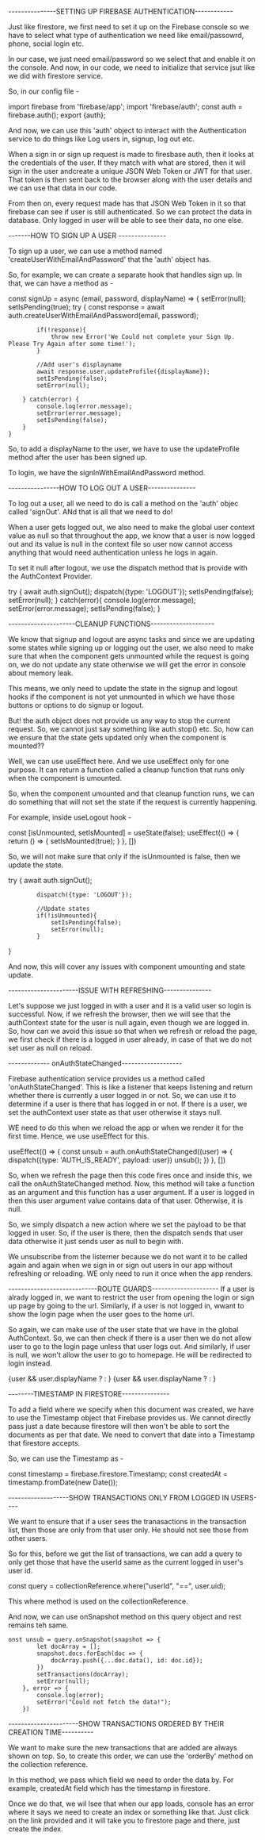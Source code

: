---------------SETTING UP FIREBASE AUTHENTICATION------------

Just like firestore, we first need to set it up on the Firebase console so we have to select what type of authentication we need like email/passowrd, phone, social login etc. 

In our case, we just need email/password so we select that and enable it on the console. And now, in our code, we need to initialize that service jsut like we did with firestore service.

So, in our config file - 


import firebase from 'firebase/app';
import 'firebase/auth';
const auth = firebase.auth();
export {auth};


And now, we can use this 'auth' object to interact with the Authentication service to do things like Log users in, signup, log out etc.


When a sign in or sign up request is made to firesbase auth, then it looks at the credentials of the user. If they match with what are stored, then it will sign in the user andcreate a unique JSON Web Token or JWT for that user. That token is then sent back to the browser along with the user details and we can use that data in our code.

From then on, every request made has that JSON Web Token in it so that firebase can see if user is still authenticated. So we can protect the data in database. Only logged in user will be able to see their data, no one else.

-------HOW TO SIGN UP A USER ---------------

To sign up a user, we can use a method named 'createUserWithEmailAndPassword' that the 'auth' object has. 

So, for example, we can create a separate hook that handles sign up. In that, we can have a method as - 


const signUp = async (email, password, displayName) => {
        setError(null);
        setIsPending(true);
        try {
            const response = await auth.createUserWithEmailAndPassword(email, password);
            
            if(!response){
                throw new Error('We Could not complete your Sign Up. Please Try Again after some time!');
            }

            //Add user's displayname
            await response.user.updateProfile({displayName});
            setIsPending(false);
            setError(null);

        } catch(error) {
            console.log(error.message);
            setError(error.message);
            setIsPending(false);
        }
    }


So, to add a displayName to the user, we have to use the updateProfile method after the user has been signed up. 

To login, we have the signInWithEmailAndPassword method. 

----------------HOW TO LOG OUT A USER---------------

To log out a user, all we need to do is call a method on the 'auth' objec called 'signOut'. ANd that is all that we need to do!

When a user gets logged out, we also need to make the global user context value as null so that throughout the app, we know that a user is now logged out and its value is null in the context file so user now cannot access anything that would need authentication unless he logs in again.  


To set it null after logout, we use the dispatch method that is provide with the AuthContext Provider.

try {
            await auth.signOut();
            dispatch({type: 'LOGOUT'});
            setIsPending(false);
            setError(null);
        } catch(error){
            console.log(error.message);
            setError(error.message);
            setIsPending(false);
    }

---------------------CLEANUP FUNCTIONS--------------------

We know that signup and logout are async tasks and since we are updating some states while signing up or logging out the user, we also need to make sure that when the component gets unmounted while the request is going on, we do not update any state otherwise we will get the error in console about memory leak. 

This means, we only need to update the state in the signup and logout hooks if the component is not yet unmounted in which we have those buttons or options to do signup or logout. 

But! the auth object does not provide us any way to stop the current request. So, we cannot just say something like auth.stop() etc. So, how can we ensure that the state gets updated only when the component is mounted??

Well, we can use useEffect here. And we use useEffect only for one purpose. It can return a function called a cleanup function that runs only when the component is umounted.

So, when the component umounted and that cleanup function runs, we can do something that will not set the state if the request is currently happening. 


For example, inside useLogout hook - 

const [isUnmounted, setIsMounted] = useState(false);
useEffect(() => {
        return () => {
            setIsMounted(true);
        }
    }, [])


So, we will not make sure that only if the isUnmounted is false, then we update the state. 

try {
            await auth.signOut();

            dispatch({type: 'LOGOUT'});

            //Update states
            if(!isUnmounted){
                setIsPending(false);
                setError(null);
            }
}


And now, this will cover any issues with component umounting and state update. 

----------------------ISSUE WITH REFRESHING---------------

Let's suppose we just logged in with a user and it is a valid user so login is successful. Now, if we refresh the browser, then we will see that the authContext state for the user is null again, even though we are logged in. So, how can we avoid this issue so that when we refresh or reload the page, we first check if there is a logged in user already, in case of that we do not set user as null on reload. 


------------- onAuthStateChanged-------------------

Firebase authentication service provides us a method called 'onAuthStateChanged'. This is like a listener that keeps listening
and return whether there is currently a user logged in or not. So, we can use it to determine if a user is there that has logged in or not. If there is a user, we set the authContext user state as that user otherwise it stays null. 

WE need to do this when we reload the app or when we render it for the first time. Hence, we use useEffect for this. 

useEffect(() => {
        const unsub = auth.onAuthStateChanged((user) => {
            dispatch({type: 'AUTH_IS_READY', payload: user})
            unsub();
        })
    }, [])


So, when we refresh the page then this code fires once and inside this, we call the onAuthStateChanged method. Now, this method will take a function as an argument and this function has a user argument. If a user is logged in then this user argument value contains data of that user. Otherwise, it is null.

So, we simply dispatch a new action where we set the payload to be that logged in user. So, if the user is there, then the dispatch sends that user data otherwise it just sends user as null to begin with. 

We unsubscribe from the listerner because we do not want it to be called again and again when we sign in or sign out users in our app without refreshing or reloading. WE only need to run it once when the app renders. 

----------------------------ROUTE GUARDS---------------------
If a user is alrady logged in, we want to restrict the user from opening the login or sign up page by going to the url. Similarly, if a user is not logged in, wwant to show the login page when the user goes to the home url. 

So again, we can make use of the user state that we have in the global AuthContext. So, we can then check if there is a user then we do not allow user to go to the login page unless that user logs out. And similarly, if user is null, we won't allow the user to go to homepage. He will be redirected to login instead. 

        
<Route exact path='/'>
          {user && user.displayName ? <Home /> : <Redirect to="/login"></Redirect>}
</Route>

 <Route path='/login'>
          {user && user.displayName ? <Redirect to="/"></Redirect> : <Login />}
</Route>


--------TIMESTAMP IN FIRESTORE---------------

To add a field where we specify when this document was created, we have to use the Timestamp object that Firebase provides us. We cannot directly pass just a date because firestore will then won't be able to sort the documents as per that date. We need to convert that date into a Timestamp that firestore accepts.


So, we can use the Timestamp  as - 

const timestamp = firebase.firestore.Timestamp;
const createdAt = timestamp.fromDate(new Date());



-------------------SHOW TRANSACTIONS ONLY FROM LOGGED IN USERS----

We want to ensure that if a user sees the tranasactions in the transaction list, then those are only from that user only. He should not see those from other users. 

So for this, before we get the list of transactions, we can add a query to only get those that have the userId same as the current logged in user's user id. 

const query = collectionReference.where("userId", "==", user.uid);


This where method is used on the collectionReference.

And now, we can use onSnapshot method on this query object and rest remains teh same. 

    onst unsub = query.onSnapshot(snapshot => {
            let docArray = [];
            snapshot.docs.forEach(doc => {
                docArray.push({...doc.data(), id: doc.id});
            })
            setTransactions(docArray);
            setError(null);
        }, error => {
            console.log(error);
            setError("Could not fetch the data!");
        })

----------------------SHOW TRANSACTIONS ORDERED BY THEIR CREATION TIME----------

We want to make sure the new transactions that are added are always shown on top. So, to create this order, we can use the 'orderBy' method on the collection reference. 

In this method, we pass which field we need to order the data by. For example, createdAt field which has the timestamp in firestore.

Once we do that, we wil lsee that when our app loads, console has an  error where it says we need to create an index or something like that. Just click on the link provided and it will take you to firestore page and there, just create the index. 